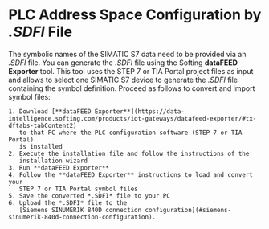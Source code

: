 # PLC Address Space Configuration by *.SDFI* File

The symbolic names of the SIMATIC S7 data need to be provided via an *.SDFI*
file. You can generate the *.SDFI* file using the Softing **dataFEED Exporter**
tool. This tool uses the STEP 7 or TIA Portal project files as input and allows
to select one SIMATIC S7 device to generate the *.SDFI* file containing the
symbol definition.
Proceed as follows to convert and import symbol files:

	1. Download [**dataFEED Exporter**](https://data-intelligence.softing.com/products/iot-gateways/datafeed-exporter/#tx-dftabs-tabContent2)
	   to that PC where the PLC configuration software (STEP 7 or TIA Portal)
	   is installed
	2. Execute the installation file and follow the instructions of the
	   installation wizard
	3. Run **dataFEED Exporter**
	4. Follow the **dataFEED Exporter** instructions to load and convert your
	   STEP 7 or TIA Portal symbol files
	5. Save the converted *.SDFI* file to your PC
	6. Upload the *.SDFI* file to the
	   [Siemens SINUMERIK 840D connection configuration](#siemens-sinumerik-840d-connection-configuration).
